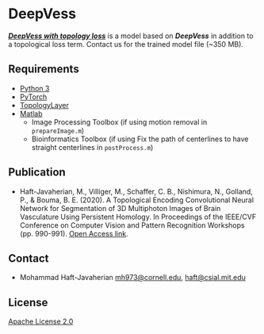 # DeepVess
[***DeepVess with topology loss***](http://openaccess.thecvf.com/content_CVPRW_2020/html/w57/Haft-Javaherian_A_Topological_Encoding_Convolutional_Neural_Network_for_Segmentation_of_3D_CVPRW_2020_paper.html) is a model based on ***DeepVess*** in addition to a topological loss term. Contact us for the trained model file (~350 MB).  

## Requirements
* [Python 3](https://www.python.org) 
* [PyTorch](https://pytorch.org/) 
* [TopologyLayer](https://github.com/bruel-gabrielsson/TopologyLayer)
* [Matlab](https://www.mathworks.com) 
    * Image Processing Toolbox (if using motion removal in `prepareImage.m`)
    * Bioinformatics Toolbox (if using Fix the path of centerlines to have straight centerlines in `postProcess.m`)

## Publication
* Haft-Javaherian, M., Villiger, M., Schaffer, C. B., Nishimura, N., Golland, P., & Bouma, B. E. (2020). A Topological Encoding Convolutional Neural Network for Segmentation of 3D Multiphoton Images of Brain Vasculature Using Persistent Homology. In Proceedings of the IEEE/CVF Conference on Computer Vision and Pattern Recognition Workshops (pp. 990-991). [Open Access link](http://openaccess.thecvf.com/content_CVPRW_2020/html/w57/Haft-Javaherian_A_Topological_Encoding_Convolutional_Neural_Network_for_Segmentation_of_3D_CVPRW_2020_paper.html).
## Contact
* Mohammad Haft-Javaherian <mh973@cornell.edu>, <haft@csial.mit.edu>

## License
[Apache License 2.0](LICENSE)
